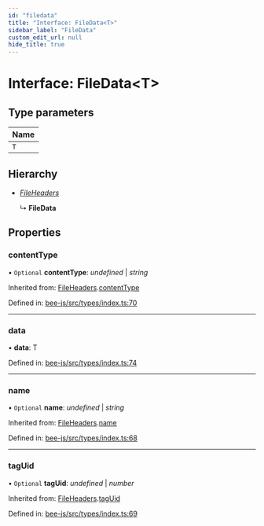 ```yaml
---
id: "filedata"
title: "Interface: FileData<T>"
sidebar_label: "FileData"
custom_edit_url: null
hide_title: true
---
```


# Interface: FileData<T\>

## Type parameters

Name |
:------ |
`T` |

## Hierarchy

* [*FileHeaders*](fileheaders.md)

  ↳ **FileData**

## Properties

### contentType

• `Optional` **contentType**: *undefined* \| *string*

Inherited from: [FileHeaders](fileheaders.md).[contentType](fileheaders.md#contenttype)

Defined in: [bee-js/src/types/index.ts:70](https://github.com/ethersphere/bee-js/blob/8087a81/src/types/index.ts#L70)

___

### data

• **data**: T

Defined in: [bee-js/src/types/index.ts:74](https://github.com/ethersphere/bee-js/blob/8087a81/src/types/index.ts#L74)

___

### name

• `Optional` **name**: *undefined* \| *string*

Inherited from: [FileHeaders](fileheaders.md).[name](fileheaders.md#name)

Defined in: [bee-js/src/types/index.ts:68](https://github.com/ethersphere/bee-js/blob/8087a81/src/types/index.ts#L68)

___

### tagUid

• `Optional` **tagUid**: *undefined* \| *number*

Inherited from: [FileHeaders](fileheaders.md).[tagUid](fileheaders.md#taguid)

Defined in: [bee-js/src/types/index.ts:69](https://github.com/ethersphere/bee-js/blob/8087a81/src/types/index.ts#L69)
